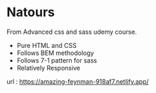 # Natours

From Advanced css and sass udemy course.

* Pure HTML and CSS
* Follows BEM methodology
* Follows 7-1 pattern for sass
* Relatively Responsive

url : https://amazing-feynman-918af7.netlify.app/

